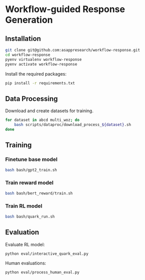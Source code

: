 # Workflow-guided Response Generation


## Installation

```bash
git clone git@github.com:asappresearch/workflow-response.git
cd workflow-response
pyenv virtualenv workflow-response
pyenv activate workflow-response
```

Install the required packages:

```bash
pip install -r requirements.txt
```

## Data Processing

Download and create datasets for training.

```sh
for dataset in abcd multi_woz; do
    bash scripts/dataproc/download_process_${dataset}.sh
done
```

## Training

### Finetune base model

```sh
bash bash/gpt2_train.sh
```

### Train reward model

```sh
bash bash/bert_reward/train.sh
```

### Train RL model

```sh
bash bash/quark_run.sh
```

## Evaluation

Evaluate RL model:
```sh
python eval/interactive_quark_eval.py
```

Human evaluations:
```sh
python eval/process_human_eval.py
```